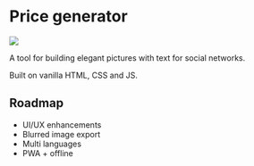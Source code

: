 # Price generator
[![](https://img.shields.io/badge/Published-dontliem1.github.io%2Fprice--generator%2F-brightgreen)](https://dontliem1.github.io/price-generator/)

A tool for building elegant pictures with text for social networks.

Built on vanilla HTML, CSS and JS.

## Roadmap

- UI/UX enhancements
- Blurred image export
- Multi languages
- PWA + offline
